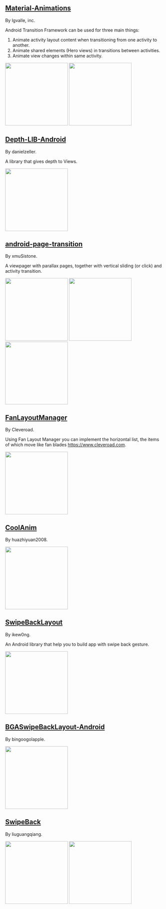 
## [Material-Animations](https://github.com/lgvalle/Material-Animations)

By lgvalle, inc.

Android Transition Framework can be used for three main things:

  1. Animate activity layout content when transitioning from one activity to another.
  2. Animate shared elements (Hero views) in transitions between activities.
  3. Animate view changes within same activity.

<img src="https://raw.githubusercontent.com/lgvalle/Material-Animations/master/screenshots/transition_fade.gif" width="200"/> <img src="https://raw.githubusercontent.com/lgvalle/Material-Animations/master/screenshots/shared_element_anim.gif" width="200"/>

## [Depth-LIB-Android](https://github.com/danielzeller/Depth-LIB-Android-)

By danielzeller.

A library that gives depth to Views.

<img src="https://camo.githubusercontent.com/b55c62484bb6a7d4b5280988d5cbaf993ca6579f/68747470733a2f2f6431337961637572716a676172612e636c6f756466726f6e742e6e65742f75736572732f3635353434392f73637265656e73686f74732f323137393334322f6d656e755f64726962626c652e676966" width="200"/>

## [android-page-transition](https://github.com/xmuSistone/android-page-transition)

By xmuSistone.

A viewpager with parallax pages, together with vertical sliding (or click) and activity transition.

<img src="https://github.com/xmuSistone/android-page-transition/raw/master/gif1.gif" width="200"/> <img src="https://github.com/xmuSistone/android-page-transition/raw/master/gif2.gif" width="200"/> <img src="https://github.com/xmuSistone/android-page-transition/raw/master/gif3.gif" width="200"/>

## [FanLayoutManager](https://github.com/Cleveroad/FanLayoutManager)

By Cleveroad.

Using Fan Layout Manager you can implement the horizontal list, the items of which move like fan blades https://www.cleveroad.com.

<img src="https://github.com/Cleveroad/FanLayoutManager/raw/master/images/demo_.gif" width="200"/>

## [CoolAnim](https://github.com/huazhiyuan2008/CoolAnim)

By huazhiyuan2008.

<img src="https://github.com/huazhiyuan2008/CoolAnim/raw/master/art/CoolAnim.gif" width="200"/>

## [SwipeBackLayout](https://github.com/ikew0ng/SwipeBackLayout)

By ikew0ng.

An Android library that help you to build app with swipe back gesture.

<img src="https://github.com/Issacw0ng/SwipeBackLayout/raw/master/art/screenshot.png?raw=true" width="200"/>

## [BGASwipeBackLayout-Android](https://github.com/bingoogolapple/BGASwipeBackLayout-Android)

By bingoogolapple.

<img src="https://cloud.githubusercontent.com/assets/8949716/21536263/7aa0fe88-cdbb-11e6-801d-4b370d6c454c.gif" width="200"/>

## [SwipeBack](https://github.com/liuguangqiang/SwipeBack)

By liuguangqiang.

<img src="https://github.com/liuguangqiang/SwipeBack/raw/master/Images/swipeback_demo.gif" width="200"/> <img src="https://github.com/liuguangqiang/SwipeBack/raw/master/Images/swipeback.gif" width="200"/>
